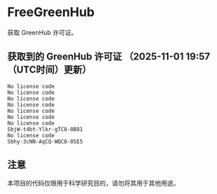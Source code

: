 
# FreeGreenHub
获取 GreenHub 许可证。

## 获取到的 GreenHub 许可证 （2025-11-01 19:57 （UTC时间）更新）
```
No license code
No license code
No license code
No license code
No license code
No license code
No license code
SbjW-t4bt-Ylkr-gTC8-0B81
No license code
Sbhy-3cNN-AqCQ-WQC8-05E5
```

## 注意

本项目的代码仅限用于科学研究目的，请勿将其用于其他用途。

